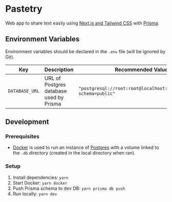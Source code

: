 # Pastetry

Web app to share text easily using [Next.js and Tailwind CSS](https://tailwindcss.com/docs/guides/nextjs) with [Prisma](https://www.prisma.io/).

## Environment Variables

Environment variables should be declared in the `.env` file (will be ignored by Git).

| Key            | Description                             | Recommended Value                                                |
| -------------- | --------------------------------------- | ---------------------------------------------------------------- |
| `DATABASE_URL` | URL of Postgres database used by Prisma | `"postgresql://root:root@localhost:5432/pastetry?schema=public"` |

## Development

### Prerequisites

- [Docker](https://www.docker.com/) is used to run an instance of [Postgres](https://hub.docker.com/_/postgres) with a volume linked to the `.db` directory (created in the local directory when ran).

### Setup

1. Install dependencies: `yarn`
2. Start Docker: `yarn docker`
3. Push Prisma schema to dev DB: `yarn prisma db push`
4. Run locally: `yarn dev`
